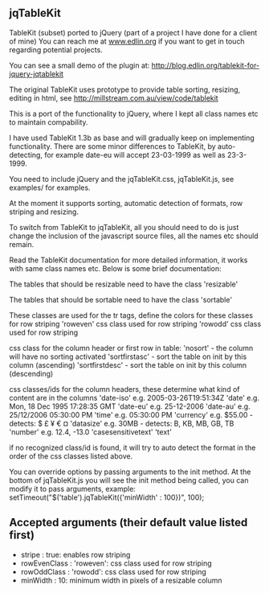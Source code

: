 jqTableKit
----------

TableKit (subset) ported to jQuery (part of a project I have done for a client of mine)
You can reach me at www.edlin.org if you want to get in touch regarding potential projects.

You can see a small demo of the plugin at:
<a href="http://blog.edlin.org/tablekit-for-jquery-jqtablekit">http://blog.edlin.org/tablekit-for-jquery-jqtablekit</a>

The original TableKit uses prototype to provide table sorting, resizing, editing in html,
see <a href="http://millstream.com.au/view/code/tablekit">http://millstream.com.au/view/code/tablekit</a>

This is a port of the functionality to jQuery, where I kept all class names etc to
maintain compability.

I have used TableKit 1.3b as base and will gradually keep on implementing functionality.
There are some minor differences to TableKit, by auto-detecting,
for example date-eu will accept 23-03-1999 as well as 23-3-1999.

You need to include jQuery and the jqTableKit.css, jqTableKit.js, see examples/ for examples.

At the moment it supports sorting, automatic detection of formats, row striping and resizing.

To switch from TableKit to jqTableKit, all you should need to do is just change the inclusion
of the javascript source files, all the names etc should remain.

Read the TableKit documentation for more detailed information, it works with same class names etc.
Below is some brief documentation:

The tables that should be resizable need to have the class
    'resizable'

The tables that should be sortable need to have the class
    'sortable'

These classes are used for the tr tags, define the colors for these classes for row striping
    'roweven' css class used for row striping
    'rowodd'  css class used for row striping

css class for the column header or first row in table:
    'nosort' - the column will have no sorting activated
    'sortfirstasc' - sort the table on init by this column (ascending)
    'sortfirstdesc' - sort the table on init by this column (descending)

css classes/ids for the column headers, these determine what kind of content are in the columns
    'date-iso'          e.g. 2005-03-26T19:51:34Z
    'date'              e.g. Mon, 18 Dec 1995 17:28:35 GMT
    'date-eu'           e.g. 25-12-2006
    'date-au'           e.g. 25/12/2006 05:30:00 PM
    'time'              e.g. 05:30:00 PM
    'currency'          e.g. $55.00 - detects: $ £ ¥ € ¤
    'datasize'          e.g. 30MB - detects: B, KB, MB, GB, TB
    'number'            e.g. 12.4, -13.0
    'casesensitivetext'
    'text'

if no recognized class/id is found, it will try to auto detect the format in the order of
the css classes listed above.

You can override options by passing arguments to the init method.
At the bottom of jqTableKit.js you will see the init method being called,
you can modify it to pass arguments, example:
    setTimeout("$('table').jqTableKit({'minWidth' : 100})", 100);

Accepted arguments (their default value listed first)
-----------------------------------------------------
* stripe : true: enables row striping
* rowEvenClass : 'roweven': css class used for row striping
* rowOddClass : 'rowodd': css class used for row striping
* minWidth : 10: minimum width in pixels of a resizable column

